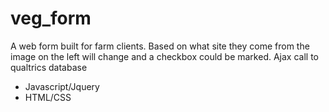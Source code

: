 # veg_form

A web form built for farm clients. Based on what site they come from the image on the left will change and a checkbox could be marked. Ajax call to qualtrics database
* Javascript/Jquery
* HTML/CSS


